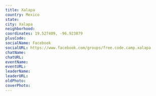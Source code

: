 ```yaml
---
title: Xalapa
country: Mexico
state: 
city: Xalapa
neighborhood: 
coordinates: 19.527409, -96.923879
plusCode:
socialName: Facebook
socialURL: https://www.facebook.com/groups/free.code.camp.xalapa
chatName:
chatURL:
eventName:
eventURL:
leaderName:
leaderURL:
oldPhoto: 
coverPhoto:
---
```


